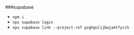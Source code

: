###supabase

- `npm i`
- `npx supabase login`
- `npx supabase link --project-ref pzghgulijbwjamtfycih`
